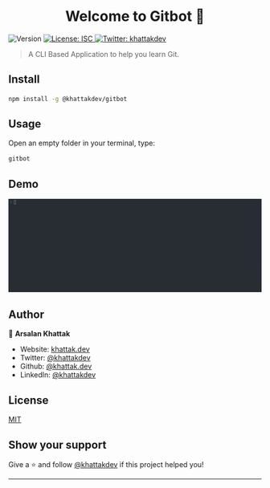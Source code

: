 <h1 align="center">Welcome to Gitbot 👋</h1>
<p>
  <img alt="Version" src="https://img.shields.io/badge/version-1.0.0-blue.svg?cacheSeconds=2592000" />
  <a href="#" target="_blank">
    <img alt="License: ISC" src="https://img.shields.io/badge/License-ISC-yellow.svg" />
  </a>
  <a href="https://twitter.com/khattakdev" target="_blank">
    <img alt="Twitter: khattakdev" src="https://img.shields.io/twitter/follow/khattakdev.svg?style=social" />
  </a>
</p>

> A CLI Based Application to help you learn Git.

## Install

```sh
npm install -g @khattakdev/gitbot
```

## Usage

Open an empty folder in your terminal, type:

```sh
gitbot
```

## Demo
![Demo](./preview.gif)
## Author

👤 **Arsalan Khattak**

-   Website: [khattak.dev](https://khattak.dev)
-   Twitter: [@khattakdev](https://twitter.com/khattakdev)
-   Github: [@khattak.dev](https://github.com/khattakdev)
-   LinkedIn: [@khattakdev](https://linkedin.com/in/khattakdev)

## License

[MIT](LICENSE)

## Show your support

Give a ⭐️ and follow [@khattakdev](https://github.com/khattakdev) if this project helped you!

---
